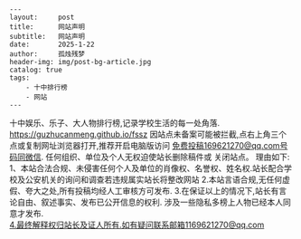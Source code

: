     ---
    layout:     post
    title:      网站声明
    subtitle:   网站声明
    date:       2025-1-22
    author:     孤烛残梦
    header-img: img/post-bg-article.jpg
    catalog: true
    tags:
        - 十中排行榜
        - 网站
    ---

十中娱乐、乐子、大人物排行榜,记录学校生活的每一处角落.
https://guzhucanmeng.github.io/fssz
因站点未备案可能被拦截,点右上角三个点或复制网址浏览器打开,推荐开启电脑版访问 免费投稿169621270@qq.com号码同微信.
任何组织、单位及个人无权迫使站长删除稿件或	关闭站点。
理由如下:
1、本站合法合规、未侵害任何个人及单位的肖像权、名誉权、姓名权.站长配合学校及公安机关的询问和调查若违规属实站长将整改网站
2.本站言语合规,无任何虚假、夸大之处,所有投稿均经人工审核方可发布.
3.在保证以上的情况下,站长有言论自由、叙述事实、发布已公开信息的权利.	涉及一些隐私多榜上人物已经本人同意才发布.	
4.最终解释权归站长及证人所有.如有疑问联系邮箱1169621270@qq.com
